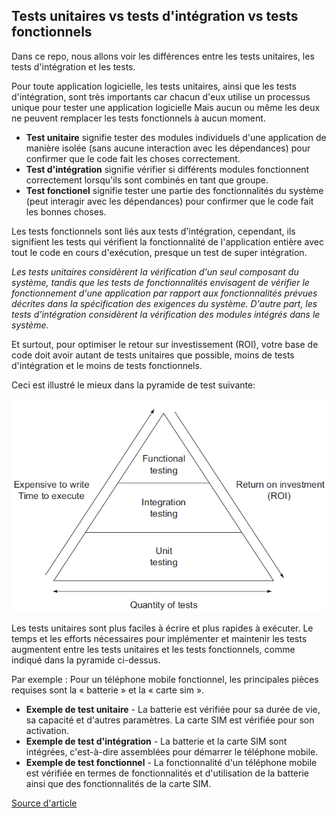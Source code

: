 ## Tests unitaires vs tests d'intégration vs tests fonctionnels

Dans ce repo, nous allons voir les différences entre les tests unitaires, les tests d'intégration et les tests.

Pour toute application logicielle, les tests unitaires, ainsi que les tests d'intégration, sont très importants car chacun d'eux utilise un processus unique pour tester une application logicielle
Mais aucun ou même les deux ne peuvent remplacer les tests fonctionnels à aucun moment.
	
- **Test unitaire** signifie tester des modules individuels d'une application de manière isolée (sans aucune interaction avec les dépendances) pour confirmer que le code fait les choses correctement.
- **Test d'intégration** signifie vérifier si différents modules fonctionnent correctement lorsqu'ils sont combinés en tant que groupe.
- **Test fonctionel** signifie tester une partie des fonctionnalités du système (peut interagir avec les dépendances) pour confirmer que le code fait les bonnes choses.
	
Les tests fonctionnels sont liés aux tests d'intégration, cependant, ils signifient les tests qui vérifient la fonctionnalité de l'application entière avec tout le code en cours d'exécution, presque un test de super intégration.
	
*Les tests unitaires considèrent la vérification d'un seul composant du système, tandis que les tests de fonctionnalités envisagent de vérifier le fonctionnement d'une application par rapport aux fonctionnalités prévues décrites dans la spécification des exigences du système. D'autre part, les tests d'intégration considèrent la vérification des modules intégrés dans le système.*
	
Et surtout, pour optimiser le retour sur investissement (ROI), votre base de code doit avoir autant de tests unitaires que possible, moins de tests d'intégration et le moins de tests fonctionnels.
	
Ceci est illustré le mieux dans la pyramide de test suivante:

<img alt="Unit testing" src="https://github.com/darvin-rakotomalala/differences-between-unit-testing/blob/main/differences-between-unit-testing.png" />
	
Les tests unitaires sont plus faciles à écrire et plus rapides à exécuter. Le temps et les efforts nécessaires pour implémenter et maintenir les tests augmentent entre les tests unitaires et les tests fonctionnels, comme indiqué dans la pyramide ci-dessus.
	
Par exemple : Pour un téléphone mobile fonctionnel, les principales pièces requises sont la « batterie » et la « carte sim ».
- **Exemple de test unitaire** - La batterie est vérifiée pour sa durée de vie, sa capacité et d'autres paramètres. La carte SIM est vérifiée pour son activation.
- **Exemple de test d'intégration** - La batterie et la carte SIM sont intégrées, c'est-à-dire assemblées pour démarrer le téléphone mobile.
- **Exemple de test fonctionnel** - La fonctionnalité d'un téléphone mobile est vérifiée en termes de fonctionnalités et d'utilisation de la batterie ainsi que des fonctionnalités de la carte SIM.

[Source d'article](https://fre.myservername.com/differences-between-unit-testing)
